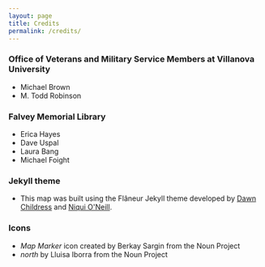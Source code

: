 ```yaml
---
layout: page
title: Credits
permalink: /credits/
---
```


### Office of Veterans and Military Service Members at Villanova University
* Michael Brown
* M. Todd Robinson

### Falvey Memorial Library
* Erica Hayes
* Dave Uspal
* Laura Bang
* Michael Foight

### Jekyll theme
* This map was built using the Flâneur Jekyll theme developed by [Dawn Childress](https://github.com/kirschbombe) and [Niqui O'Neill](https://github.com/dnoneill).

### Icons
* _Map Marker_ icon created by Berkay Sargin from the Noun Project
* _north_ by Lluisa Iborra from the Noun Project
